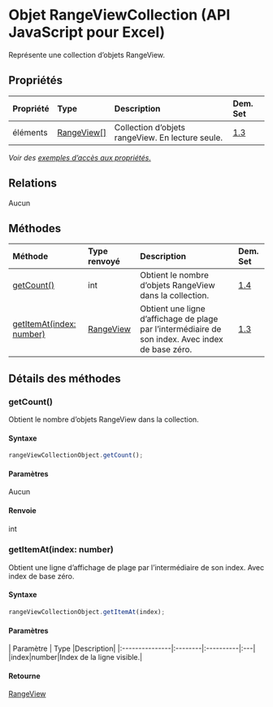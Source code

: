 # <a name="rangeviewcollection-object-javascript-api-for-excel"></a>Objet RangeViewCollection (API JavaScript pour Excel)

Représente une collection d’objets RangeView.

## <a name="properties"></a>Propriétés

| Propriété       | Type    |Description| Dem. Set|
|:---------------|:--------|:----------|:----|
|éléments|[RangeView[]](rangeview.md)|Collection d’objets rangeView. En lecture seule.|[1.3](../requirement-sets/excel-api-requirement-sets.md)|

_Voir des [exemples d’accès aux propriétés.](#property-access-examples)_

## <a name="relationships"></a>Relations
Aucun


## <a name="methods"></a>Méthodes

| Méthode           | Type renvoyé    |Description| Dem. Set|
|:---------------|:--------|:----------|:----|
|[getCount()](#getcount)|int|Obtient le nombre d’objets RangeView dans la collection.|[1.4](../requirement-sets/excel-api-requirement-sets.md)|
|[getItemAt(index: number)](#getitematindex-number)|[RangeView](rangeview.md)|Obtient une ligne d’affichage de plage par l’intermédiaire de son index. Avec index de base zéro.|[1.3](../requirement-sets/excel-api-requirement-sets.md)|

## <a name="method-details"></a>Détails des méthodes


### <a name="getcount"></a>getCount()
Obtient le nombre d’objets RangeView dans la collection.

#### <a name="syntax"></a>Syntaxe
```js
rangeViewCollectionObject.getCount();
```

#### <a name="parameters"></a>Paramètres
Aucun

#### <a name="returns"></a>Renvoie
int

### <a name="getitematindex-number"></a>getItemAt(index: number)
Obtient une ligne d’affichage de plage par l’intermédiaire de son index. Avec index de base zéro.

#### <a name="syntax"></a>Syntaxe
```js
rangeViewCollectionObject.getItemAt(index);
```

#### <a name="parameters"></a>Paramètres
| Paramètre       | Type    |Description|
|:---------------|:--------|:----------|:---|
|index|number|Index de la ligne visible.|

#### <a name="returns"></a>Retourne
[RangeView](rangeview.md)
